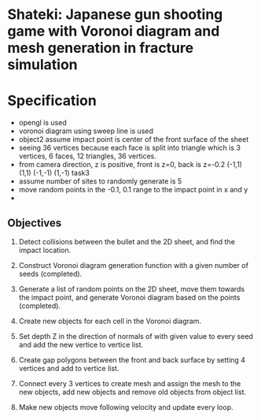 # Shateki: Japanese gun shooting game with Voronoi diagram and mesh generation in fracture simulation

# Specification
- opengl is used
- voronoi diagram using sweep line is used
- object2 assume impact point is center of the front surface of the sheet
- seeing 36 vertices because each face is split into triangle which is 3 vertices, 6 faces, 12 triangles, 36 vertices.
- from camera direction, z is positive, front is z=0, back is z=-0.2
(-1,1) (1,1)
(-1,-1) (1,-1)
task3
- assume number of sites to randomly generate is 5
- move random points in the -0.1, 0.1 range to the impact point in x and y
- 

## Objectives

1. Detect collisions between the bullet and the 2D sheet, and find the impact location.

2. Construct Voronoi diagram generation function with a given number of seeds (completed).

3. Generate a list of random points on the 2D sheet, move them towards the impact point, and generate Voronoi diagram based on the points (completed).

4. Create new objects for each cell in the Voronoi diagram.

5. Set depth Z in the direction of normals of with given value to every seed and add the new vertice to vertice list.

6. Create gap polygons between the front and back surface by setting 4 vertices and add to vertice list.

7. Connect every 3 vertices to create mesh and assign the mesh to the new objects, add new objects and remove old objects from object list.

8. Make new objects move following velocity and update every loop.

